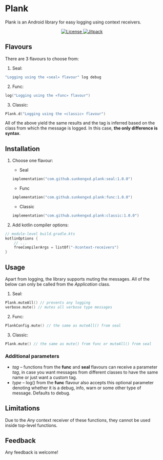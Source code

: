# Plank
Plank is an Android library for easy logging using context receivers.

<p align="center">
    <a href="https://opensource.org/licenses/MIT">
        <img alt="License" src="https://img.shields.io/badge/License-MIT-yellow.svg" />
    </a>
    <a href="https://jitpack.io/#sunkengxd/plank">
        <img alt="Jitpack" src="https://jitpack.io/v/sunkengxd/plank.svg" />
    </a>
</p>

## Flavours

There are 3 flavours to choose from:

1. Seal:
```kotlin
"Logging using the «seal» flavour" log debug
```

2. Func:
```kotlin
log("Logging using the «func» flavour")
```

3. Classic:
```kotlin
Plank.d("Logging using the «classic» flavour")
```

All of the above yield the same results and the tag is inferred based on the class from which the message is logged. In this case, **the only difference is syntax**.

## Installation
1. Choose one flavour:
    - Seal
    ```kotlin
    implementation("com.github.sunkengxd.plank:seal:1.0.0")
    ```
    - Func
    ```kotlin
    implementation("com.github.sunkengxd.plank:func:1.0.0")
    ```
    - Classic
    ```kotlin
    implementation("com.github.sunkengxd.plank:classic:1.0.0")
    ```

2. Add kotlin compiler options:
```kotlin
// module-level build.gradle.kts
kotlinOptions {
    // ...
    freeCompilerArgs = listOf("-Xcontext-receivers")
}
```

## Usage
Apart from logging, the library supports muting the messages. All of the below can only be called from the *Application* class.

1. Seal:
```kotlin
Plank.muteAll() // prevents any logging
verbose.mute() // mutes all verbose type messages
```

2. Func:
```kotlin
PlankConfig.mute() // the same as muteAll() from seal
```

3. Classic:
```kotlin
Plank.mute() // the same as mute() from func or muteAll() from seal
```

### Additional parameters
- *tag* – functions from the **func** and **seal** flavours can receive a parameter *tag*, in case you want messages from different classes to have the same name or just want a custom tag.
- *type* – log() from the **func** flavour also accepts this optional parameter denoting whether it is a debug, info, warn or some other type of message. Defaults to debug.

## Limitations
Due to the *Any* context receiver of these functions, they cannot be used inside top-level functions.

## Feedback

Any feedback is welcome!
